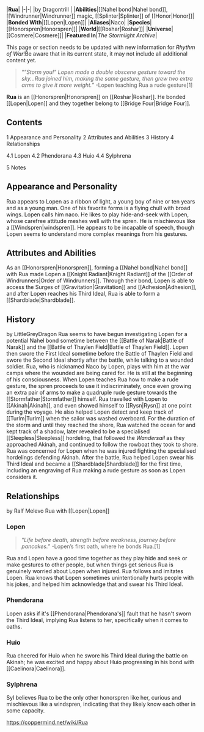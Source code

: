 |**Rua**|
|-|-|
|by  Dragontrill |
|**Abilities**|[[Nahel bond\|Nahel bond]], [[Windrunner\|Windrunner]] magic, [[Splinter\|Splinter]] of [[Honor\|Honor]]|
|**Bonded With**|[[Lopen\|Lopen]]|
|**Aliases**|Naco|
|**Species**|[[Honorspren\|Honorspren]]|
|**World**|[[Roshar\|Roshar]]|
|**Universe**|[[Cosmere\|Cosmere]]|
|**Featured In**|*The Stormlight Archive*|

This page or section needs to be updated with new information for *Rhythm of War*!Be aware that in its current state, it may not include all additional content yet.

>“*"Storm you!" Lopen made a double obscene gesture toward the sky...Rua joined him, making the same gesture, then grew two extra arms to give it more weight.*”
\-Lopen teaching Rua a rude gesture[1]


**Rua** is an [[Honorspren\|Honorspren]] on [[Roshar\|Roshar]]. He bonded [[Lopen\|Lopen]] and they together belong to [[Bridge Four\|Bridge Four]].

## Contents

1 Appearance and Personality
2 Attributes and Abilities
3 History
4 Relationships

4.1 Lopen
4.2 Phendorana
4.3 Huio
4.4 Sylphrena


5 Notes


## Appearance and Personality
Rua appears to Lopen as a ribbon of light, a young boy of nine or ten years and as a young man. One of his favorite forms is a flying chull with broad wings. Lopen calls him naco. He likes to play hide-and-seek with Lopen, whose carefree attitude meshes well with the spren. He is mischievous like a [[Windspren\|windspren]]. He appears to be incapable of speech, though Lopen seems to understand more complex meanings from his gestures.

## Attributes and Abilities
As an [[Honorspren\|Honorspren]], forming a [[Nahel bond\|Nahel bond]] with Rua made Lopen a [[Knight Radiant\|Knight Radiant]] of the [[Order of Windrunners\|Order of Windrunners]]. Through their bond, Lopen is able to access the Surges of [[Gravitation\|Gravitation]] and [[Adhesion\|Adhesion]], and after Lopen reaches his Third Ideal, Rua is able to form a [[Shardblade\|Shardblade]].

## History
 by  LittleGreyDragon 
Rua seems to have begun investigating Lopen for a potential Nahel bond sometime between the [[Battle of Narak\|Battle of Narak]] and the [[Battle of Thaylen Field\|Battle of Thaylen Field]]. Lopen then swore the First Ideal sometime before the Battle of Thaylen Field and swore the Second Ideal shortly after the battle, while talking to a wounded soldier.
Rua, who is nicknamed Naco by Lopen, plays with him at the war camps where the wounded are being cared for. He is still at the beginning of his consciousness. When Lopen teaches Rua how to make a rude gesture, the spren proceeds to use it indiscriminately, once even growing an extra pair of arms to make a quadruple rude gesture towards the [[Stormfather\|Stormfather]] himself.
Rua travelled with Lopen to [[Akinah\|Akinah]], and even showed himself to [[Rysn\|Rysn]] at one point during the voyage. He also helped Lopen detect and keep track of [[Turlm\|Turlm]] when the sailor was washed overboard. For the duration of the storm and until they reached the shore, Rua watched the ocean for and kept track of a shadow, later revealed to be a specialised [[Sleepless\|Sleepless]] hordeling, that followed the *Wandersail* as they approached Akinah, and continued to follow the rowboat they took to shore. Rua was concerned for Lopen when he was injured fighting the specialised hordelings defending Akinah. After the battle, Rua helped Lopen swear his Third Ideal and became a [[Shardblade\|Shardblade]] for the first time, including an engraving of Rua making a rude gesture as soon as Lopen considers it.

## Relationships
 by  Ralf Melevo  Rua with [[Lopen\|Lopen]]
### Lopen
>“*Life before death, strength before weakness, journey before pancakes.*”
\-Lopen’s first oath, where he bonds Rua.[1]


Rua and Lopen have a good time together as they play hide and seek or make gestures to other people, but when things get serious Rua is genuinely worried about Lopen when injured. Rua follows and imitates Lopen. Rua knows that Lopen sometimes unintentionally hurts people with his jokes, and helped him acknowledge that and swear his Third Ideal.

### Phendorana
Lopen asks if it's [[Phendorana\|Phendorana's]] fault that he hasn't sworn the Third Ideal, implying Rua listens to her, specifically when it comes to oaths.

### Huio
Rua cheered for Huio when he swore his Third Ideal during the battle on Akinah; he was excited and happy about Huio progressing in his bond with [[Caelinora\|Caelinora]].

### Sylphrena
Syl believes Rua to be the only other honorspren like her, curious and mischievous like a windspren, indicating that they likely know each other in some capacity.



https://coppermind.net/wiki/Rua